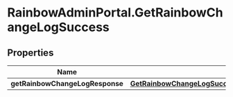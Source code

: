 # RainbowAdminPortal.GetRainbowChangeLogSuccess

## Properties

Name | Type | Description | Notes
------------ | ------------- | ------------- | -------------
**getRainbowChangeLogResponse** | [**GetRainbowChangeLogSuccessGetRainbowChangeLogResponse**](GetRainbowChangeLogSuccessGetRainbowChangeLogResponse.md) |  | 


